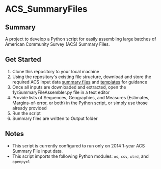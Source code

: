 # ACS_SummaryFiles

## Summary
A project to develop a Python script for easily assembling large batches of American Community Survey (ACS) Summary Files.

## Get Started
1. Clone this repository to your local machine
1. Using the repository's existing file structure, download and store the required ACS input data [summary files](https://github.com/databeat/ACS_SummaryFiles/tree/master/2014/1-year/data/1_year_entire_sf) and [templates](https://github.com/databeat/ACS_SummaryFiles/tree/master/2014/1-year/data/1_year_Summary_FileTemplates) for guidance
1. Once all inputs are downloaded and extracted, open the 1yrSummaryFileAssembler.py file in a text editor
1. Provide lists of Sequences, Geographies, and Measures (Estimates, Margins-of-error, or both) in the Python script, or simply use those already provided
1. Run the script
1. Summary files are written to Output folder

## Notes
* This script is currently configured to run only on 2014 1-year ACS Summary File input data.
* This script imports the following Python modules: `os`, `csv`, `xlrd`, and `openpyxl`
